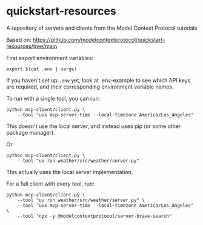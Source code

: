 # quickstart-resources
A repository of servers and clients from the Model Context Protocol tutorials

Based on: https://github.com/modelcontextprotocol/quickstart-resources/tree/main

First export environment variables:
```
export $(cat .env | xargs)
```
If you haven't set up `.env` yet, look at .env-example to see which API keys are required, and their corresponding environment variable names.

To run with a single tool, you can run:
```
python mcp-client/client.py \
    --tool "uvx mcp-server-time --local-timezone America/Los_Angeles"
```
This doesn't use the local server, and instead uses pip (or some other package manager).

Or
```
python mcp-client/client.py \
    --tool "uv run weather/src/weather/server.py"
```
This actually uses the local server implementation.

For a full client with every tool, run:
```
python mcp-client/client.py \
    --tool "uv run weather/src/weather/server.py" \
    --tool "uvx mcp-server-time --local-timezone America/Los_Angeles" \
    --tool "npx -y @modelcontextprotocol/server-brave-search"
```